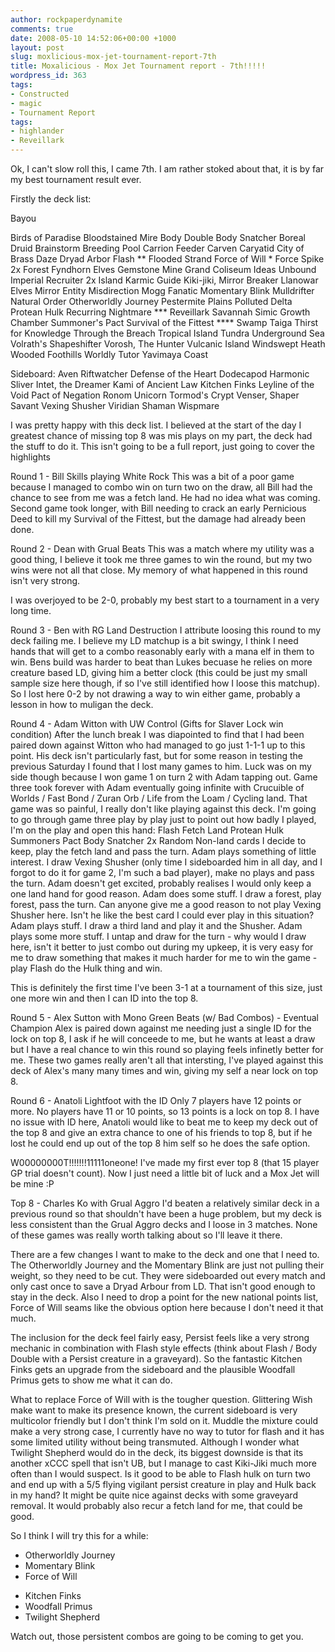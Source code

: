 ```yaml
---
author: rockpaperdynamite
comments: true
date: 2008-05-10 14:52:06+00:00 +1000
layout: post
slug: moxlicious-mox-jet-tournament-report-7th
title: Moxalicious - Mox Jet Tournament report - 7th!!!!!
wordpress_id: 363
tags:
- Constructed
- magic
- Tournament Report
tags:
- highlander
- Reveillark
---
```


Ok, I can't slow roll this, I came 7th. I am rather stoked about that, it is by far my best tournament result ever.



Firstly the deck list:
<!-- more -->Bayou
Birds of Paradise
Bloodstained Mire
Body Double
Body Snatcher
Boreal Druid
Brainstorm
Breeding Pool
Carrion Feeder
Carven Caryatid
City of Brass
Daze
Dryad Arbor
Flash **
Flooded Strand
Force of Will *
Force Spike
2x Forest
Fyndhorn Elves
Gemstone Mine
Grand Coliseum
Ideas Unbound
Imperial Recruiter
2x Island
Karmic Guide
Kiki-jiki, Mirror Breaker
Llanowar Elves
Mirror Entity
Misdirection
Mogg Fanatic
Momentary Blink
Mulldrifter
Natural Order
Otherworldly Journey
Pestermite
Plains
Polluted Delta
Protean Hulk
Recurring Nightmare ***
Reveillark
Savannah
Simic Growth Chamber
Summoner's Pact
Survival of the Fittest ****
Swamp
Taiga
Thirst for Knowledge
Through the Breach
Tropical Island
Tundra
Underground Sea
Volrath's Shapeshifter
Vorosh, The Hunter
Vulcanic Island
Windswept Heath
Wooded Foothills
Worldly Tutor
Yavimaya Coast





Sideboard:
Aven Riftwatcher
Defense of the Heart
Dodecapod
Harmonic Sliver
Intet, the Dreamer
Kami of Ancient Law
Kitchen Finks
Leyline of the Void
Pact of Negation
Ronom Unicorn
Tormod's Crypt
Venser, Shaper Savant
Vexing Shusher
Viridian Shaman
Wispmare




I was pretty happy with this deck list. I believed at the start of the day I greatest chance of missing top 8 was mis plays on my part, the deck had the stuff to do it. This isn't going to be a full report, just going to cover the highlights





Round 1 - Bill Skills playing White Rock
This was a bit of a poor game because I managed to combo win on turn two on the draw, all Bill had the chance to see from me was a fetch land. He had no idea what was coming. Second game took longer, with Bill needing to crack an early Pernicious Deed to kill my Survival of the Fittest, but the damage had already been done.





Round 2 - Dean with Grual Beats
This was a match where my utility was a good thing, I believe it took me three games to win the round, but my two wins were not all that close. My memory of what happened in this round isn't very strong.




I was overjoyed to be 2-0, probably my best start to a tournament in a very long time.





Round 3 - Ben with RG Land Destruction
I attribute loosing this round to my deck failing me. I believe my LD matchup is a bit swingy, I think I need hands that will get to a combo reasonably early with a mana elf in them to win. Bens build was harder to beat than Lukes becuase he relies on more creature based LD, giving him a better clock (this could be just my small sample size here though, if so I've still identified how I loose this matchup). So I lost here 0-2 by not drawing a way to win either game, probably a lesson in how to muligan the deck.





Round 4 - Adam Witton with UW Control (Gifts for Slaver Lock win condition)
After the lunch break I was diapointed to find that I had been paired down against Witton who had managed to go just 1-1-1 up to this point. His deck isn't particularly fast, but for some reason in testing the previous Saturday I found that I lost many games to him.
Luck was on my side though because I won game 1 on turn 2 with Adam tapping out. Game three took forever with Adam eventually going infinite with Crucuible of Worlds / Fast Bond / Zuran Orb / Life from the Loam / Cycling land. That game was so painful, I really don't like playing against this deck.
I'm going to go through game three play by play just to point out how badly I played, I'm on the play and open this hand:
Flash
Fetch Land
Protean Hulk
Summoners Pact
Body Snatcher
2x Random Non-land cards
I decide to keep, play the fetch land and pass the turn.
Adam plays something of little interest.
I draw Vexing Shusher (only time I sideboarded him in all day, and I forgot to do it for game 2, I'm such a bad player), make no plays and pass the turn. Adam doesn't get excited, probably realises I would only keep a one land hand for good reason.
Adam does some stuff.
I draw a forest, play forest, pass the turn. Can anyone give me a good reason to not play Vexing Shusher here. Isn't he like the best card I could ever play in this situation?
Adam plays stuff.
I draw a third land and play it and the Shusher.
Adam plays some more stuff.
I untap and draw for the turn - why would I draw here, isn't it better to just combo out during my upkeep, it is very easy for me to draw something that makes it much harder for me to win the game - play Flash do the Hulk thing and win.




This is definitely the first time I've been 3-1 at a tournament of this size, just one more win and then I can ID into the top 8.





Round 5 - Alex Sutton with Mono Green Beats (w/ Bad Combos) - Eventual Champion
Alex is paired down against me needing just a single ID for the lock on top 8, I ask if he will conceede to me, but he wants at least a draw but I have a real chance to win this round so playing feels infinetly better for me.
These two games really aren't all that intersting, I've played against this deck of Alex's many many times and win, giving my self a near lock on top 8.





Round 6 - Anatoli Lightfoot with the ID
Only 7 players have 12 points or more. No players have 11 or 10 points, so 13 points is a lock on top 8. I have no issue with ID here, Anatoli would like to beat me to keep my deck out of the top 8 and give an extra chance to one of his friends to top 8, but if he lost he could end up out of the top 8 him self so he does the safe option.




W00000000T!!!!!!!11111oneone! I've made my first ever top 8 (that 15 player GP trial doesn't count). Now I just need a little bit of luck and a Mox Jet will be mine :P





Top 8 - Charles Ko with Grual Aggro
I'd beaten a relatively similar deck in a previous round so that shouldn't have been a huge problem, but my deck is less consistent than the Grual Aggro decks and I loose in 3 matches. None of these games was really worth talking about so I'll leave it there.




There are a few changes I want to make to the deck and one that I need to. The Otherworldly Journey and the Momentary Blink are just not pulling their weight, so they need to be cut. They were sideboarded out every match and only cast once to save a Dryad Arbour from LD. That isn't good enough to stay in the deck. Also I need to drop a point for the new national points list, Force of Will seams like the obvious option here because I don't need it that much.




The inclusion for the deck feel fairly easy, Persist feels like a very strong mechanic in combination with Flash style effects (think about Flash / Body Double with a Persist creature in a graveyard). So the fantastic Kitchen Finks gets an upgrade from the sideboard and the plausible Woodfall Primus gets to show me what it can do.




What to replace Force of Will with is the tougher question. Glittering Wish make want to make its presence known, the current sideboard is very multicolor friendly but I don't think I'm sold on it. Muddle the mixture could make a very strong case, I currently have no way to tutor for flash and it has some limited utility without being transmuted. Although I wonder what Twilight Shepherd would do in the deck, its biggest downside is that its another xCCC spell that isn't UB, but I manage to cast Kiki-Jiki much more often than I would suspect. Is it good to be able to Flash hulk on turn two and end up with a 5/5 flying vigilant persist creature in play and Hulk back in my hand? It might be quite nice against decks with some graveyard removal. It would probably also recur a fetch land for me, that could be good.





So I think I will try this for a while:
- Otherworldly Journey
- Momentary Blink
- Force of Will
+ Kitchen Finks
+ Woodfall Primus
+ Twilight Shepherd




Watch out, those persistent combos are going to be coming to get you.
